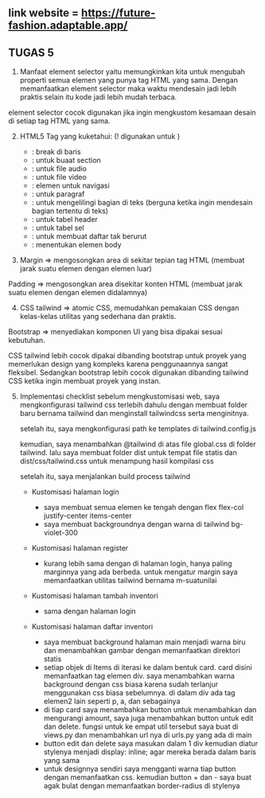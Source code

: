 ## link website = https://future-fashion.adaptable.app/

## TUGAS 5

1. Manfaat element selector yaitu memungkinkan kita untuk mengubah properti semua elemen yang punya tag HTML yang sama. Dengan memanfaatkan element selector maka waktu mendesain jadi lebih praktis selain itu kode jadi lebih mudah terbaca.

element selector cocok digunakan jika ingin mengkustom kesamaan desain di setiap tag HTML yang sama.

2. HTML5 Tag yang kuketahui: (! digunakan untuk )
    - <!br> : break di baris
    - <!div> : untuk buaat section 
    - <!audio> : untuk file audio
    - <!video> : untuk file video
    - <!nav> : elemen untuk navigasi 
    - <!p> : untuk paragraf
    - <!span> : untuk mengelilingi bagian di teks (berguna ketika ingin mendesain bagian tertentu di teks)
    - <!th> : untuk tabel header
    - <!td> : untuk tabel sel
    - <!ul> : untuk membuat daftar tak berurut
    - <!body> : menentukan elemen body

3. Margin => mengosongkan area di sekitar tepian tag HTML (membuat jarak suatu elemen dengan elemen luar)

Padding => mengosongkan area disekitar konten HTML (membuat jarak suatu elemen dengan elemen didalamnya)

4. CSS tailwind => atomic CSS, memudahkan pemakaian CSS dengan kelas-kelas utilitas yang sederhana dan praktis.

Bootstrap => menyediakan komponen UI yang bisa dipakai sesuai kebutuhan.

CSS tailwind lebih cocok dipakai dibanding bootstrap untuk proyek yang memerlukan design yang kompleks karena penggunaannya sangat fleksibel. Sedangkan bootstrap lebih cocok digunakan dibanding tailwind CSS ketika ingin membuat proyek yang instan.

5. Implementasi checklist 
    sebelum mengkustomisasi web, saya mengkonfigurasi tailwind css terlebih dahulu dengan membuat folder baru bernama tailwind dan menginstall tailwindcss serta menginitnya.

    setelah itu, saya mengkonfigurasi path ke templates di tailwind.config.js

    kemudian, saya menambahkan @tailwind di atas file global.css di folder tailwind. lalu saya membuat folder dist untuk tempat file statis dan dist/css/tailwind.css untuk menampung hasil kompilasi css

    setelah itu, saya menjalankan build process tailwind 

    * Kustomisasi halaman login
        - saya membuat semua elemen ke tengah dengan flex flex-col justify-center items-center
        - saya membuat backgroundnya dengan warna di tailwind bg-violet-300

    * Kustomisasi halaman register
        - kurang lebih sama dengan di halaman login, hanya paling marginnya yang ada berbeda. untuk mengatur margin saya memanfaatkan utilitas tailwind bernama m-suatunilai

    * Kustomisasi halaman tambah inventori
        - sama dengan halaman login

    * Kustomisasi halaman daftar inventori
        - saya membuat background halaman main menjadi warna biru dan menambahkan gambar dengan memanfaatkan direktori statis 
        - setiap objek di Items di iterasi ke dalam bentuk card. card disini memanfaatkan tag elemen div. saya menambahkan warna background dengan css biasa karena sudah terlanjur menggunakan css biasa sebelumnya. di dalam div ada tag elemen2 lain seperti p, a, dan sebagainya
        - di tiap card saya menambahkan button untuk menambahkan dan mengurangi amount, saya juga menambahkan button untuk edit dan delete. fungsi untuk ke empat util tersebut saya buat di views.py dan menambahkan url nya di urls.py yang ada di main
        - button edit dan delete saya masukan dalam 1 div kemudian diatur stylenya menjadi display: inline; agar mereka berada dalam baris yang sama
        - untuk designnya sendiri saya mengganti warna tiap button dengan memanfaatkan css. kemudian button + dan - saya buat agak bulat dengan memanfaatkan border-radius di stylenya 